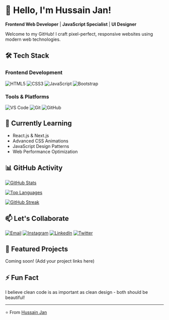 # 👋 Hello, I'm Hussain Jan!

**Frontend Web Developer** | **JavaScript Specialist** | **UI Designer**

Welcome to my GitHub! I craft pixel-perfect, responsive websites using modern web technologies.

## 🛠️ Tech Stack

### Frontend Development
![HTML5](https://img.shields.io/badge/-HTML5-E34F26?style=for-the-badge&logo=html5&logoColor=white)
![CSS3](https://img.shields.io/badge/-CSS3-1572B6?style=for-the-badge&logo=css3&logoColor=white)
![JavaScript](https://img.shields.io/badge/-JavaScript-F7DF1E?style=for-the-badge&logo=javascript&logoColor=black)
![Bootstrap](https://img.shields.io/badge/-Bootstrap-7952B3?style=for-the-badge&logo=bootstrap&logoColor=white)

### Tools & Platforms
![VS Code](https://img.shields.io/badge/-VS_Code-007ACC?style=for-the-badge&logo=visual-studio-code&logoColor=white)
![Git](https://img.shields.io/badge/-Git-F05032?style=for-the-badge&logo=git&logoColor=white)
![GitHub](https://img.shields.io/badge/-GitHub-181717?style=for-the-badge&logo=github&logoColor=white)

## 🌱 Currently Learning
- React.js & Next.js
- Advanced CSS Animations
- JavaScript Design Patterns
- Web Performance Optimization

## 📊 GitHub Activity

[![GitHub Stats](https://github-readme-stats.vercel.app/api?username=hussainjan05&show_icons=true&theme=radical&hide_border=true)](https://github.com/hussainjan05)

[![Top Languages](https://github-readme-stats.vercel.app/api/top-langs/?username=hussainjan05&layout=compact&theme=radical&hide_border=true)](https://github.com/hussainjan05)

[![GitHub Streak](https://streak-stats.demolab.com/?user=hussainjan05&theme=radical&hide_border=true)](https://git.io/streak-stats)

## 📫 Let's Collaborate
[![Email](https://img.shields.io/badge/-Email-D14836?style=for-the-badge&logo=gmail&logoColor=white)](mailto:hussainjanafridi5@gmail.com)
[![Instagram](https://img.shields.io/badge/-Instagram-E4405F?style=for-the-badge&logo=instagram&logoColor=white)](https://instagram.com/afridihussainjan)
[![LinkedIn](https://img.shields.io/badge/-LinkedIn-0077B5?style=for-the-badge&logo=linkedin&logoColor=white)](https://linkedin.com/in/yourprofile)
[![Twitter](https://img.shields.io/badge/-Twitter-1DA1F2?style=for-the-badge&logo=twitter&logoColor=white)](https://twitter.com/yourhandle)

## 🚀 Featured Projects
Coming soon! (Add your project links here)

## ⚡ Fun Fact
I believe clean code is as important as clean design - both should be beautiful!

---

⭐️ From [Hussain Jan](https://github.com/hussainjan05)